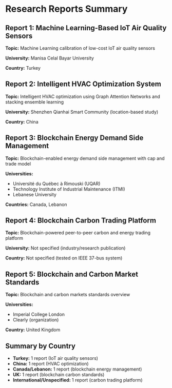 # Research Reports Summary

## Report 1: Machine Learning-Based IoT Air Quality Sensors

**Topic:** Machine Learning calibration of low-cost IoT air quality sensors

**University:** Manisa Celal Bayar University

**Country:** Turkey

## Report 2: Intelligent HVAC Optimization System

**Topic:** Intelligent HVAC optimization using Graph Attention Networks and stacking ensemble learning

**University:** Shenzhen Qianhai Smart Community (location-based study)

**Country:** China

## Report 3: Blockchain Energy Demand Side Management

**Topic:** Blockchain-enabled energy demand side management with cap and trade model

**Universities:**
- Université du Québec à Rimouski (UQAR)
- Technology Institute of Industrial Maintenance (ITMI)
- Lebanese University

**Countries:** Canada, Lebanon

## Report 4: Blockchain Carbon Trading Platform

**Topic:** Blockchain-powered peer-to-peer carbon and energy trading platform

**University:** Not specified (industry/research publication)

**Country:** Not specified (tested on IEEE 37-bus system)

## Report 5: Blockchain and Carbon Market Standards

**Topic:** Blockchain and carbon markets standards overview

**Universities:**
- Imperial College London
- Clearly (organization)

**Country:** United Kingdom

## Summary by Country

- **Turkey:** 1 report (IoT air quality sensors)
- **China:** 1 report (HVAC optimization)
- **Canada/Lebanon:** 1 report (blockchain energy management)
- **UK:** 1 report (blockchain carbon standards)
- **International/Unspecified:** 1 report (carbon trading platform)
